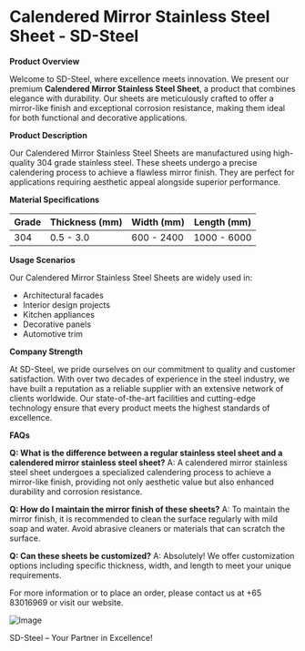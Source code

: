 # Calendered Mirror Stainless Steel Sheet - SD-Steel

**Product Overview**

Welcome to SD-Steel, where excellence meets innovation. We present our premium **Calendered Mirror Stainless Steel Sheet**, a product that combines elegance with durability. Our sheets are meticulously crafted to offer a mirror-like finish and exceptional corrosion resistance, making them ideal for both functional and decorative applications.

**Product Description**

Our Calendered Mirror Stainless Steel Sheets are manufactured using high-quality 304 grade stainless steel. These sheets undergo a precise calendering process to achieve a flawless mirror finish. They are perfect for applications requiring aesthetic appeal alongside superior performance.

**Material Specifications**

| Grade | Thickness (mm) | Width (mm) | Length (mm) |
|-------|----------------|------------|-------------|
| 304   | 0.5 - 3.0      | 600 - 2400 | 1000 - 6000 |

**Usage Scenarios**

Our Calendered Mirror Stainless Steel Sheets are widely used in:
- Architectural facades
- Interior design projects
- Kitchen appliances
- Decorative panels
- Automotive trim

**Company Strength**

At SD-Steel, we pride ourselves on our commitment to quality and customer satisfaction. With over two decades of experience in the steel industry, we have built a reputation as a reliable supplier with an extensive network of clients worldwide. Our state-of-the-art facilities and cutting-edge technology ensure that every product meets the highest standards of excellence.

**FAQs**

**Q: What is the difference between a regular stainless steel sheet and a calendered mirror stainless steel sheet?**
A: A calendered mirror stainless steel sheet undergoes a specialized calendering process to achieve a mirror-like finish, providing not only aesthetic value but also enhanced durability and corrosion resistance.

**Q: How do I maintain the mirror finish of these sheets?**
A: To maintain the mirror finish, it is recommended to clean the surface regularly with mild soap and water. Avoid abrasive cleaners or materials that can scratch the surface.

**Q: Can these sheets be customized?**
A: Absolutely! We offer customization options including specific thickness, width, and length to meet your unique requirements.

For more information or to place an order, please contact us at +65 83016969 or visit our website. 

![Image](https://github.com/user-attachments/assets/2567258e-e124-4816-932d-1809bd27ef0b)

SD-Steel – Your Partner in Excellence!